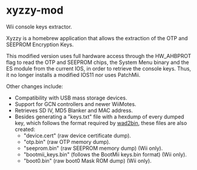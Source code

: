 # xyzzy-mod
Wii console keys extractor.

Xyzzy is a homebrew application that allows the extraction of the OTP and SEEPROM Encryption Keys.

This modified version uses full hardware access through the HW_AHBPROT flag to read the OTP and SEEPROM chips, the System Menu binary and the ES module from the current IOS, in order to retrieve the console keys. Thus, it no longer installs a modified IOS11 nor uses PatchMii.

Other changes include:

* Compatibility with USB mass storage devices.
* Support for GCN controllers and newer WiiMotes.
* Retrieves SD IV, MD5 Blanker and MAC address.
* Besides generating a "keys.txt" file with a hexdump of every dumped key, which follows the format required by [wad2bin](https://github.com/DarkMatterCore/wad2bin), these files are also created:
    * "device.cert" (raw device certificate dump).
    * "otp.bin" (raw OTP memory dump).
    * "seeprom.bin" (raw SEEPROM memory dump) (Wii only).
    * "bootmii_keys.bin" (follows the BootMii keys.bin format) (Wii only).
    * "boot0.bin" (raw boot0 Mask ROM dump) (Wii only).
